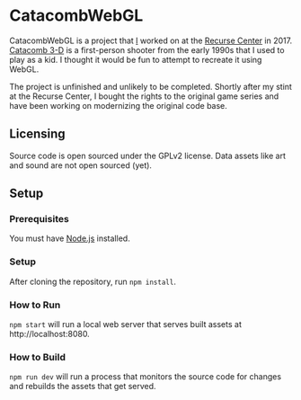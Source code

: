 # CatacombWebGL

CatacombWebGL is a project that [I](https://jayschwa.net) worked on at the [Recurse Center](https://recurse.com) in 2017. [Catacomb 3-D](https://catacomb.games) is a first-person shooter from the early 1990s that I used to play as a kid. I thought it would be fun to attempt to recreate it using WebGL.

The project is unfinished and unlikely to be completed. Shortly after my stint at the Recurse Center, I bought the rights to the original game series and have been working on modernizing the original code base.

## Licensing

Source code is open sourced under the GPLv2 license. Data assets like art and sound are not open sourced (yet).

## Setup

### Prerequisites

You must have [Node.js](https://nodejs.org) installed.

### Setup

After cloning the repository, run `npm install`.

### How to Run

`npm start` will run a local web server that serves built assets at http://localhost:8080.

### How to Build

`npm run dev` will run a process that monitors the source code for changes and rebuilds the assets that get served.
